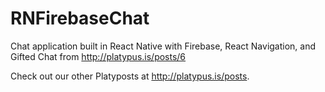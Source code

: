 # RNFirebaseChat

Chat application built in React Native with Firebase, React Navigation, and Gifted Chat from http://platypus.is/posts/6

Check out our other Platyposts at http://platypus.is/posts.
